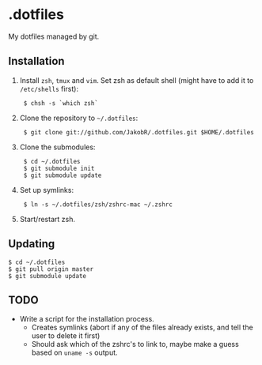.dotfiles
=========

My dotfiles managed by git.


Installation
------------

1. Install `zsh`, `tmux` and `vim`. Set zsh as default shell (might have to add it to `/etc/shells` first):

        $ chsh -s `which zsh`

2. Clone the repository to `~/.dotfiles`:

        $ git clone git://github.com/JakobR/.dotfiles.git $HOME/.dotfiles

3. Clone the submodules:

        $ cd ~/.dotfiles
        $ git submodule init
        $ git submodule update

4. Set up symlinks:

        $ ln -s ~/.dotfiles/zsh/zshrc-mac ~/.zshrc

5. Start/restart zsh.


Updating
--------

    $ cd ~/.dotfiles
    $ git pull origin master
    $ git submodule update


TODO
----

* Write a script for the installation process.
  * Creates symlinks (abort if any of the files already exists, and tell the user to delete it first)
  * Should ask which of the zshrc's to link to, maybe make a guess based on `uname -s` output.
